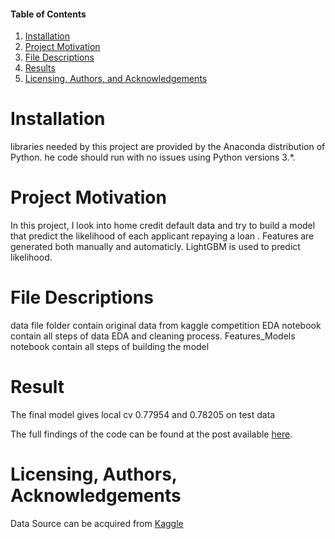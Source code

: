 #### Table of Contents

1. [Installation](#Installation)
2. [Project Motivation](#motivation)
3. [File Descriptions](#files)
4. [Results](#results)
5. [Licensing, Authors, and Acknowledgements](#licensing)


# Installation<a name="Installation"></a>
libraries needed by this project are provided by the Anaconda distribution of Python. he code should run with no 
issues using Python versions 3.*.

# Project Motivation<a name="motivation"></a>
In this project, I look into home credit default data and try to build a model that predict the likelihood of each applicant repaying a loan .
Features are generated both manually and automaticly.
LightGBM is used to predict likelihood.

# File Descriptions<a name="files"></a>
data file folder contain original data from kaggle competition
EDA notebook contain all steps of data EDA and cleaning process.
Features_Models notebook contain all steps of building the model

# Result<a name="results"></a>
The final model gives local cv 0.77954 and 0.78205 on test data

The full findings of the code can be found at the post available [here](https://medium.com/@haataa/how-we-can-predict-credit-default-risk-by-machine-learning-algorithm-33e0b056ab47?postPublishedType=initial).

# Licensing, Authors, Acknowledgements<a name="licensing"></a>
Data Source can be acquired from [Kaggle](https://www.kaggle.com/c/home-credit-default-risk/data)

